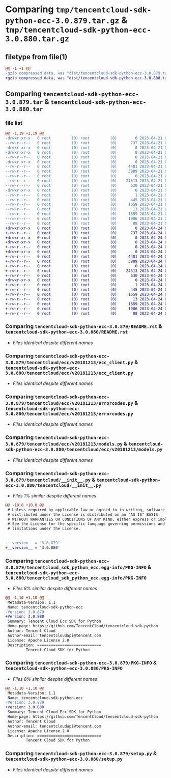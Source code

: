 # Comparing `tmp/tencentcloud-sdk-python-ecc-3.0.879.tar.gz` & `tmp/tencentcloud-sdk-python-ecc-3.0.880.tar.gz`

## filetype from file(1)

```diff
@@ -1 +1 @@
-gzip compressed data, was "dist/tencentcloud-sdk-python-ecc-3.0.879.tar", last modified: Fri Apr 21 00:43:55 2023, max compression
+gzip compressed data, was "dist/tencentcloud-sdk-python-ecc-3.0.880.tar", last modified: Mon Apr 24 03:03:48 2023, max compression
```

## Comparing `tencentcloud-sdk-python-ecc-3.0.879.tar` & `tencentcloud-sdk-python-ecc-3.0.880.tar`

### file list

```diff
@@ -1,19 +1,19 @@
-drwxr-xr-x   0 root         (0) root         (0)        0 2023-04-21 00:43:55.000000 tencentcloud-sdk-python-ecc-3.0.879/
--rw-r--r--   0 root         (0) root         (0)      737 2023-04-21 00:43:55.000000 tencentcloud-sdk-python-ecc-3.0.879/README.rst
-drwxr-xr-x   0 root         (0) root         (0)        0 2023-04-21 00:43:55.000000 tencentcloud-sdk-python-ecc-3.0.879/tencentcloud/
-drwxr-xr-x   0 root         (0) root         (0)        0 2023-04-21 00:43:55.000000 tencentcloud-sdk-python-ecc-3.0.879/tencentcloud/ecc/
--rw-r--r--   0 root         (0) root         (0)        0 2023-04-21 00:43:55.000000 tencentcloud-sdk-python-ecc-3.0.879/tencentcloud/ecc/__init__.py
-drwxr-xr-x   0 root         (0) root         (0)        0 2023-04-21 00:43:55.000000 tencentcloud-sdk-python-ecc-3.0.879/tencentcloud/ecc/v20181213/
--rw-r--r--   0 root         (0) root         (0)     4481 2023-04-21 00:43:55.000000 tencentcloud-sdk-python-ecc-3.0.879/tencentcloud/ecc/v20181213/ecc_client.py
--rw-r--r--   0 root         (0) root         (0)     3889 2023-04-21 00:43:55.000000 tencentcloud-sdk-python-ecc-3.0.879/tencentcloud/ecc/v20181213/errorcodes.py
--rw-r--r--   0 root         (0) root         (0)        0 2023-04-21 00:43:55.000000 tencentcloud-sdk-python-ecc-3.0.879/tencentcloud/ecc/v20181213/__init__.py
--rw-r--r--   0 root         (0) root         (0)    24513 2023-04-21 00:43:55.000000 tencentcloud-sdk-python-ecc-3.0.879/tencentcloud/ecc/v20181213/models.py
--rw-r--r--   0 root         (0) root         (0)      630 2023-04-21 00:43:55.000000 tencentcloud-sdk-python-ecc-3.0.879/tencentcloud/__init__.py
-drwxr-xr-x   0 root         (0) root         (0)        0 2023-04-21 00:43:55.000000 tencentcloud-sdk-python-ecc-3.0.879/tencentcloud_sdk_python_ecc.egg-info/
--rw-r--r--   0 root         (0) root         (0)        1 2023-04-21 00:43:55.000000 tencentcloud-sdk-python-ecc-3.0.879/tencentcloud_sdk_python_ecc.egg-info/dependency_links.txt
--rw-r--r--   0 root         (0) root         (0)      445 2023-04-21 00:43:55.000000 tencentcloud-sdk-python-ecc-3.0.879/tencentcloud_sdk_python_ecc.egg-info/SOURCES.txt
--rw-r--r--   0 root         (0) root         (0)     1659 2023-04-21 00:43:55.000000 tencentcloud-sdk-python-ecc-3.0.879/tencentcloud_sdk_python_ecc.egg-info/PKG-INFO
--rw-r--r--   0 root         (0) root         (0)       13 2023-04-21 00:43:55.000000 tencentcloud-sdk-python-ecc-3.0.879/tencentcloud_sdk_python_ecc.egg-info/top_level.txt
--rw-r--r--   0 root         (0) root         (0)     1659 2023-04-21 00:43:55.000000 tencentcloud-sdk-python-ecc-3.0.879/PKG-INFO
--rw-r--r--   0 root         (0) root         (0)     1006 2023-04-21 00:43:55.000000 tencentcloud-sdk-python-ecc-3.0.879/setup.py
--rw-r--r--   0 root         (0) root         (0)       88 2023-04-21 00:43:55.000000 tencentcloud-sdk-python-ecc-3.0.879/setup.cfg
+drwxr-xr-x   0 root         (0) root         (0)        0 2023-04-24 03:03:48.000000 tencentcloud-sdk-python-ecc-3.0.880/
+-rw-r--r--   0 root         (0) root         (0)      737 2023-04-24 03:03:48.000000 tencentcloud-sdk-python-ecc-3.0.880/README.rst
+drwxr-xr-x   0 root         (0) root         (0)        0 2023-04-24 03:03:48.000000 tencentcloud-sdk-python-ecc-3.0.880/tencentcloud/
+drwxr-xr-x   0 root         (0) root         (0)        0 2023-04-24 03:03:48.000000 tencentcloud-sdk-python-ecc-3.0.880/tencentcloud/ecc/
+-rw-r--r--   0 root         (0) root         (0)        0 2023-04-24 03:03:48.000000 tencentcloud-sdk-python-ecc-3.0.880/tencentcloud/ecc/__init__.py
+drwxr-xr-x   0 root         (0) root         (0)        0 2023-04-24 03:03:48.000000 tencentcloud-sdk-python-ecc-3.0.880/tencentcloud/ecc/v20181213/
+-rw-r--r--   0 root         (0) root         (0)     4481 2023-04-24 03:03:48.000000 tencentcloud-sdk-python-ecc-3.0.880/tencentcloud/ecc/v20181213/ecc_client.py
+-rw-r--r--   0 root         (0) root         (0)     3889 2023-04-24 03:03:48.000000 tencentcloud-sdk-python-ecc-3.0.880/tencentcloud/ecc/v20181213/errorcodes.py
+-rw-r--r--   0 root         (0) root         (0)        0 2023-04-24 03:03:48.000000 tencentcloud-sdk-python-ecc-3.0.880/tencentcloud/ecc/v20181213/__init__.py
+-rw-r--r--   0 root         (0) root         (0)    24513 2023-04-24 03:03:48.000000 tencentcloud-sdk-python-ecc-3.0.880/tencentcloud/ecc/v20181213/models.py
+-rw-r--r--   0 root         (0) root         (0)      630 2023-04-24 03:03:48.000000 tencentcloud-sdk-python-ecc-3.0.880/tencentcloud/__init__.py
+drwxr-xr-x   0 root         (0) root         (0)        0 2023-04-24 03:03:48.000000 tencentcloud-sdk-python-ecc-3.0.880/tencentcloud_sdk_python_ecc.egg-info/
+-rw-r--r--   0 root         (0) root         (0)        1 2023-04-24 03:03:48.000000 tencentcloud-sdk-python-ecc-3.0.880/tencentcloud_sdk_python_ecc.egg-info/dependency_links.txt
+-rw-r--r--   0 root         (0) root         (0)      445 2023-04-24 03:03:48.000000 tencentcloud-sdk-python-ecc-3.0.880/tencentcloud_sdk_python_ecc.egg-info/SOURCES.txt
+-rw-r--r--   0 root         (0) root         (0)     1659 2023-04-24 03:03:48.000000 tencentcloud-sdk-python-ecc-3.0.880/tencentcloud_sdk_python_ecc.egg-info/PKG-INFO
+-rw-r--r--   0 root         (0) root         (0)       13 2023-04-24 03:03:48.000000 tencentcloud-sdk-python-ecc-3.0.880/tencentcloud_sdk_python_ecc.egg-info/top_level.txt
+-rw-r--r--   0 root         (0) root         (0)     1659 2023-04-24 03:03:48.000000 tencentcloud-sdk-python-ecc-3.0.880/PKG-INFO
+-rw-r--r--   0 root         (0) root         (0)     1006 2023-04-24 03:03:48.000000 tencentcloud-sdk-python-ecc-3.0.880/setup.py
+-rw-r--r--   0 root         (0) root         (0)       88 2023-04-24 03:03:48.000000 tencentcloud-sdk-python-ecc-3.0.880/setup.cfg
```

### Comparing `tencentcloud-sdk-python-ecc-3.0.879/README.rst` & `tencentcloud-sdk-python-ecc-3.0.880/README.rst`

 * *Files identical despite different names*

### Comparing `tencentcloud-sdk-python-ecc-3.0.879/tencentcloud/ecc/v20181213/ecc_client.py` & `tencentcloud-sdk-python-ecc-3.0.880/tencentcloud/ecc/v20181213/ecc_client.py`

 * *Files identical despite different names*

### Comparing `tencentcloud-sdk-python-ecc-3.0.879/tencentcloud/ecc/v20181213/errorcodes.py` & `tencentcloud-sdk-python-ecc-3.0.880/tencentcloud/ecc/v20181213/errorcodes.py`

 * *Files identical despite different names*

### Comparing `tencentcloud-sdk-python-ecc-3.0.879/tencentcloud/ecc/v20181213/models.py` & `tencentcloud-sdk-python-ecc-3.0.880/tencentcloud/ecc/v20181213/models.py`

 * *Files identical despite different names*

### Comparing `tencentcloud-sdk-python-ecc-3.0.879/tencentcloud/__init__.py` & `tencentcloud-sdk-python-ecc-3.0.880/tencentcloud/__init__.py`

 * *Files 1% similar despite different names*

```diff
@@ -10,8 +10,8 @@
 # Unless required by applicable law or agreed to in writing, software
 # distributed under the License is distributed on an "AS IS" BASIS,
 # WITHOUT WARRANTIES OR CONDITIONS OF ANY KIND, either express or implied.
 # See the License for the specific language governing permissions and
 # limitations under the License.
 
 
-__version__ = '3.0.879'
+__version__ = '3.0.880'
```

### Comparing `tencentcloud-sdk-python-ecc-3.0.879/tencentcloud_sdk_python_ecc.egg-info/PKG-INFO` & `tencentcloud-sdk-python-ecc-3.0.880/tencentcloud_sdk_python_ecc.egg-info/PKG-INFO`

 * *Files 8% similar despite different names*

```diff
@@ -1,10 +1,10 @@
 Metadata-Version: 1.1
 Name: tencentcloud-sdk-python-ecc
-Version: 3.0.879
+Version: 3.0.880
 Summary: Tencent Cloud Ecc SDK for Python
 Home-page: https://github.com/TencentCloud/tencentcloud-sdk-python
 Author: Tencent Cloud
 Author-email: tencentcloudapi@tencent.com
 License: Apache License 2.0
 Description: ============================
         Tencent Cloud SDK for Python
```

### Comparing `tencentcloud-sdk-python-ecc-3.0.879/PKG-INFO` & `tencentcloud-sdk-python-ecc-3.0.880/PKG-INFO`

 * *Files 8% similar despite different names*

```diff
@@ -1,10 +1,10 @@
 Metadata-Version: 1.1
 Name: tencentcloud-sdk-python-ecc
-Version: 3.0.879
+Version: 3.0.880
 Summary: Tencent Cloud Ecc SDK for Python
 Home-page: https://github.com/TencentCloud/tencentcloud-sdk-python
 Author: Tencent Cloud
 Author-email: tencentcloudapi@tencent.com
 License: Apache License 2.0
 Description: ============================
         Tencent Cloud SDK for Python
```

### Comparing `tencentcloud-sdk-python-ecc-3.0.879/setup.py` & `tencentcloud-sdk-python-ecc-3.0.880/setup.py`

 * *Files identical despite different names*

